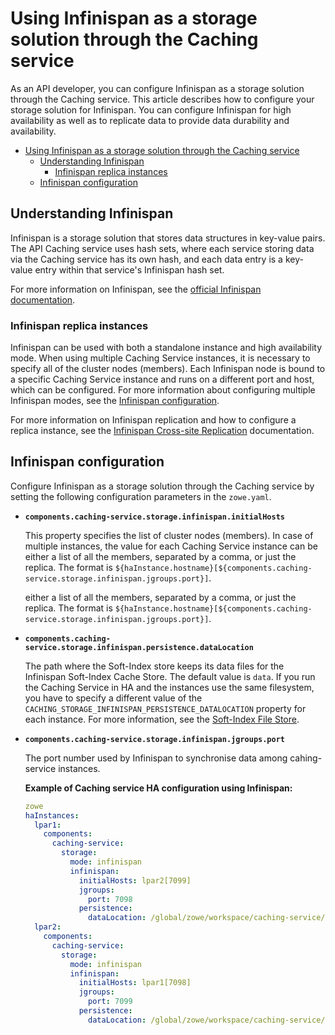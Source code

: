 # Using Infinispan as a storage solution through the Caching service

As an API developer, you can configure Infinispan as a storage solution through the Caching service. This article describes how to configure your storage solution for Infinispan.
You can configure Infinispan for high availability as well as to replicate data to provide data durability and availability.

- [Using Infinispan as a storage solution through the Caching service](#using-infinispan-as-a-storage-solution-through-the-caching-service)
  - [Understanding Infinispan](#understanding-infinispan)
    - [Infinispan replica instances](#infinispan-replica-instances)
  - [Infinispan configuration](#infinispan-configuration)

## Understanding Infinispan

Infinispan is a storage solution that stores data structures in key-value pairs. The API Caching service uses hash sets, where each
service storing data via the Caching service has its own hash, and each data entry is a key-value entry within that service's Infinispan hash set.

For more information on Infinispan, see the [official Infinispan documentation](https://infinispan.org/documentation/).

### Infinispan replica instances

Infinispan can be used with both a standalone instance and high availability mode. When using multiple Caching Service instances, 
it is necessary to specify all of the cluster nodes (members). Each Infinispan node is bound to a specific Caching Service instance and runs on a different port and host, which can be configured. For more information about configuring multiple Infinispan modes, see the [Infinispan configuration](#infinispan-configuration). 

For more information on Infinispan replication and how to configure a replica instance, see the [Infinispan Cross-site Replication](https://infinispan.org/docs/stable/titles/xsite/xsite.html) documentation.

## Infinispan configuration

Configure Infinispan as a storage solution through the Caching service by setting the following configuration parameters in the `zowe.yaml`.
 
* **`components.caching-service.storage.infinispan.initialHosts`**

  This property specifies the list of cluster nodes (members). In case of multiple instances, the value for each Caching Service instance can be 
  either a list of all the members, separated by a comma, or just the replica. The format is `${haInstance.hostname}[${components.caching-service.storage.infinispan.jgroups.port}]`.

  either a list of all the members, separated by a comma, or just the replica. The format is `${haInstance.hostname}[${components.caching-service.storage.infinispan.jgroups.port}]`.

* **`components.caching-service.storage.infinispan.persistence.dataLocation`**

  The path where the Soft-Index store keeps its data files for the Infinispan Soft-Index Cache Store. 
  The default value is `data`. If you run the Caching Service in HA and the instances use the same filesystem, you have to specify a different value of the `CACHING_STORAGE_INFINISPAN_PERSISTENCE_DATALOCATION` property for each instance. For more information, see the [Soft-Index File Store](https://infinispan.org/blog/2014/10/31/soft-index-file-store).


* **`components.caching-service.storage.infinispan.jgroups.port`**

  The port number used by Infinispan to synchronise data among cahing-service instances.


  **Example of Caching service HA configuration using Infinispan:**

  ```yaml
  zowe
  haInstances:
    lpar1:
      components:
        caching-service:
          storage:
            mode: infinispan
            infinispan: 
              initialHosts: lpar2[7099]
              jgroups:
                port: 7098
              persistence:
                dataLocation: /global/zowe/workspace/caching-service/data01
    lpar2:
      components:
        caching-service:
          storage:
            mode: infinispan
            infinispan: 
              initialHosts: lpar1[7098]
              jgroups:
                port: 7099
              persistence:
                dataLocation: /global/zowe/workspace/caching-service/data02
  ```